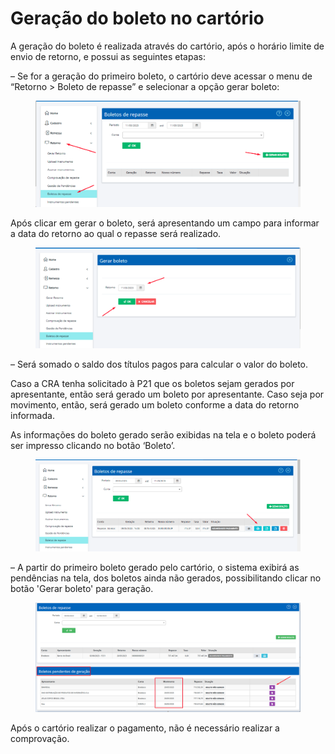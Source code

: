 # Geração do boleto no cartório

A geração do boleto é realizada através do cartório, após o horário limite de envio de retorno, e possui as seguintes etapas:

– Se for a geração do primeiro boleto, o cartório deve acessar o menu de “Retorno > Boleto de repasse” e selecionar a opção gerar boleto:

<figure><img src="../../.gitbook/assets/image (17).png" alt=""><figcaption></figcaption></figure>

Após clicar em gerar o boleto, será apresentando um campo para informar a data do retorno ao qual o repasse será realizado.

<figure><img src="../../.gitbook/assets/image (70).png" alt=""><figcaption></figcaption></figure>

– Será somado o saldo dos títulos pagos para calcular o valor do boleto.

Caso a CRA tenha solicitado à P21 que os boletos sejam gerados por apresentante, então será gerado um boleto por apresentante. Caso seja por movimento, então, será gerado um boleto conforme a data do retorno informada.

As informações do boleto gerado serão exibidas na tela e o boleto poderá ser impresso clicando no botão ‘Boleto’.

<figure><img src="../../.gitbook/assets/image (69).png" alt=""><figcaption></figcaption></figure>

– A partir do primeiro boleto gerado pelo cartório, o sistema exibirá as pendências na tela, dos boletos ainda não gerados, possibilitando clicar no botão 'Gerar boleto' para geração.

<figure><img src="../../.gitbook/assets/image (1) (1).png" alt=""><figcaption></figcaption></figure>

Após o cartório realizar o pagamento, não é necessário realizar a comprovação.

